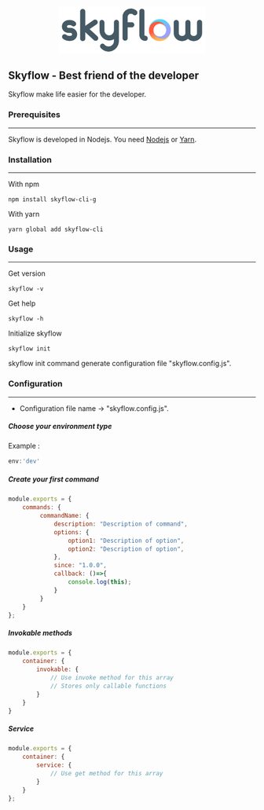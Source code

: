 <div align="center">
	<img width="300" src="resources/images/skyflow.png">
</div>

## Skyflow - Best friend of the developer


Skyflow make life easier for the developer.

### Prerequisites

------------

Skyflow is developed in Nodejs. You need [Nodejs](https://nodejs.org) or [Yarn](https://yarnpkg.com).

### Installation

------------

With npm
```
npm install skyflow-cli-g
```

With yarn
```
yarn global add skyflow-cli
```

### Usage

------------

Get version
```
skyflow -v
```

Get help
```
skyflow -h
```

Initialize skyflow
```
skyflow init
```

skyflow init command generate configuration file "skyflow.config.js".

### Configuration

------------
- Configuration file name -> "skyflow.config.js".

##### Choose your environment type

Example :
```javascript
env:'dev'
```

##### Create your first command

```javascript
module.exports = {
    commands: {
         commandName: {
             description: "Description of command",
             options: {
                 option1: "Description of option",
                 option2: "Description of option",
             },
             since: "1.0.0",
             callback: ()=>{
                 console.log(this);
             }
         }
    }
};
```

##### Invokable methods

```javascript
module.exports = {
    container: {
        invokable: {
            // Use invoke method for this array
            // Stores only callable functions
        }
    }
}
```

##### Service

```javascript
module.exports = {
    container: {
        service: {
            // Use get method for this array
        }
    }
};
```